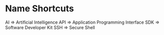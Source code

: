 # Name Shortcuts

AI => Artificial Intelligence
API  =>  Application Programming Interface
SDK  =>  Software Developer Kit
SSH  =>  Secure Shell
